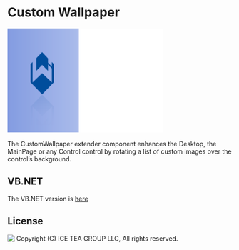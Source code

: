 Custom Wallpaper
====

<img src="../Support/Images/customwallpaper.png" width="350" height="233">

The CustomWallpaper extender component enhances the Desktop, the MainPage or any Control control by rotating a list of custom images over the control’s background.

VB.NET
------
The VB.NET version is [here](https://github.com/iceteagroup/wisej-examples/tree/2.2/CustomWallpaper)

License
-------
<img src="http://iceteagroup.com/wp-content/uploads/2017/01/Square-64x64-trasp.png" height="20" align="top"> Copyright (C) ICE TEA GROUP LLC, All rights reserved.
